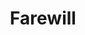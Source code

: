 ---
facebook: https://facebook.com/getfarewill
logohandle: farewill
sort: farewill
title: Farewill
twitter: https://x.com/farewill
website: https://farewill.com/
---